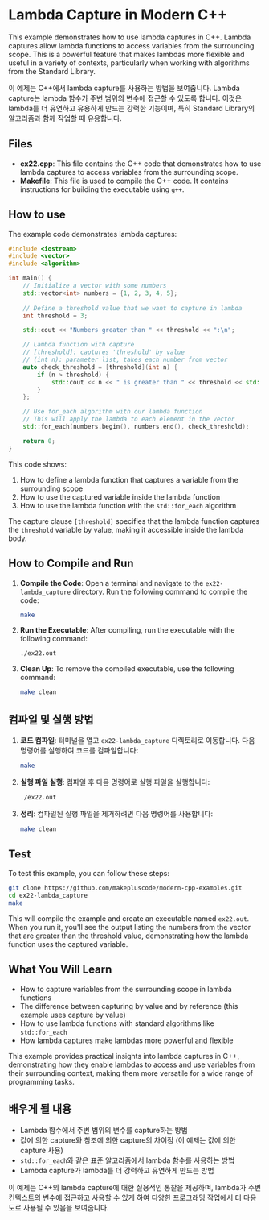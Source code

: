 # Lambda Capture in Modern C++

This example demonstrates how to use lambda captures in C++. Lambda captures allow lambda functions to access variables from the surrounding scope. This is a powerful feature that makes lambdas more flexible and useful in a variety of contexts, particularly when working with algorithms from the Standard Library.

이 예제는 C++에서 lambda capture를 사용하는 방법을 보여줍니다. Lambda capture는 lambda 함수가 주변 범위의 변수에 접근할 수 있도록 합니다. 이것은 lambda를 더 유연하고 유용하게 만드는 강력한 기능이며, 특히 Standard Library의 알고리즘과 함께 작업할 때 유용합니다.

## Files

- **ex22.cpp**: This file contains the C++ code that demonstrates how to use lambda captures to access variables from the surrounding scope.
- **Makefile**: This file is used to compile the C++ code. It contains instructions for building the executable using `g++`.

## How to use

The example code demonstrates lambda captures:

```cpp
#include <iostream>
#include <vector>
#include <algorithm>

int main() {
    // Initialize a vector with some numbers
    std::vector<int> numbers = {1, 2, 3, 4, 5};
    
    // Define a threshold value that we want to capture in lambda
    int threshold = 3;

    std::cout << "Numbers greater than " << threshold << ":\n";

    // Lambda function with capture
    // [threshold]: captures 'threshold' by value
    // (int n): parameter list, takes each number from vector
    auto check_threshold = [threshold](int n) {
        if (n > threshold) {
            std::cout << n << " is greater than " << threshold << std::endl;
        }
    };

    // Use for_each algorithm with our lambda function
    // This will apply the lambda to each element in the vector
    std::for_each(numbers.begin(), numbers.end(), check_threshold);

    return 0;
}
```

This code shows:
1. How to define a lambda function that captures a variable from the surrounding scope
2. How to use the captured variable inside the lambda function
3. How to use the lambda function with the `std::for_each` algorithm

The capture clause `[threshold]` specifies that the lambda function captures the `threshold` variable by value, making it accessible inside the lambda body.

## How to Compile and Run

1. **Compile the Code**: Open a terminal and navigate to the `ex22-lambda_capture` directory. Run the following command to compile the code:
   ```bash
   make
   ```

2. **Run the Executable**: After compiling, run the executable with the following command:
   ```bash
   ./ex22.out
   ```

3. **Clean Up**: To remove the compiled executable, use the following command:
   ```bash
   make clean
   ```

## 컴파일 및 실행 방법

1. **코드 컴파일**: 터미널을 열고 `ex22-lambda_capture` 디렉토리로 이동합니다. 다음 명령어를 실행하여 코드를 컴파일합니다:
   ```bash
   make
   ```

2. **실행 파일 실행**: 컴파일 후 다음 명령어로 실행 파일을 실행합니다:
   ```bash
   ./ex22.out
   ```

3. **정리**: 컴파일된 실행 파일을 제거하려면 다음 명령어를 사용합니다:
   ```bash
   make clean
   ```

## Test

To test this example, you can follow these steps:

```bash
git clone https://github.com/makepluscode/modern-cpp-examples.git
cd ex22-lambda_capture
make
```

This will compile the example and create an executable named `ex22.out`. When you run it, you'll see the output listing the numbers from the vector that are greater than the threshold value, demonstrating how the lambda function uses the captured variable.

## What You Will Learn

- How to capture variables from the surrounding scope in lambda functions
- The difference between capturing by value and by reference (this example uses capture by value)
- How to use lambda functions with standard algorithms like `std::for_each`
- How lambda captures make lambdas more powerful and flexible

This example provides practical insights into lambda captures in C++, demonstrating how they enable lambdas to access and use variables from their surrounding context, making them more versatile for a wide range of programming tasks.

## 배우게 될 내용

- Lambda 함수에서 주변 범위의 변수를 capture하는 방법
- 값에 의한 capture와 참조에 의한 capture의 차이점 (이 예제는 값에 의한 capture 사용)
- `std::for_each`와 같은 표준 알고리즘에서 lambda 함수를 사용하는 방법
- Lambda capture가 lambda를 더 강력하고 유연하게 만드는 방법

이 예제는 C++의 lambda capture에 대한 실용적인 통찰을 제공하며, lambda가 주변 컨텍스트의 변수에 접근하고 사용할 수 있게 하여 다양한 프로그래밍 작업에서 더 다용도로 사용될 수 있음을 보여줍니다.
